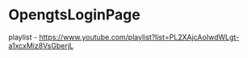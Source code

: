 # OpengtsLoginPage


playlist - https://www.youtube.com/playlist?list=PL2XAjcAoIwdWLgt-a1xcxMiz8VsGberjL
